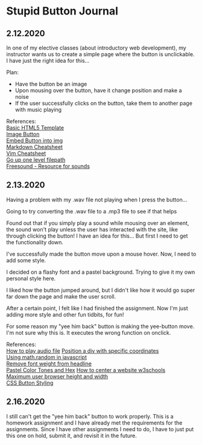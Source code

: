 # Stupid Button Journal

## 2.12.2020
In one of my elective classes (about introductory web development), my instructor wants us to create a simple page where the button is unclickable. I have just the right idea for this... 

Plan:  
- Have the button be an image
- Upon mousing over the button, have it change position and make a noise
- If the user successfully clicks on the button, take them to another page with music playing


References:  
[Basic HTML5 Template](https://www.sitepoint.com/a-basic-html5-template/)  
[Image Button](https://www.w3schools.com/tags/tryit.asp?filename=tryhtml_input_alt)  
[Embed Button into img](https://stackoverflow.com/questions/8683528/embed-image-in-a-button-element)  
[Markdown Cheatsheet](https://github.com/adam-p/markdown-here/wiki/Markdown-Cheatsheet)  
[Vim Cheatsheet](https://vim.rtorr.com/)  
[Go up one level filepath](https://stackoverflow.com/questions/4810927/how-to-go-up-a-level-in-the-src-path-of-a-url-in-html)  
[Freesound - Resource for sounds](https://freesound.org/)  

## 2.13.2020
Having a problem with my .wav file not playing when I press the button...  

Going to try converting the .wav file to a .mp3 file to see if that helps 

Found out that if you simply play a sound while mousing over an element, the sound won't play unless the user has interacted with the site, like through clicking the button! I have an idea for this... But first I need to get the functionality down. 

I've successfully made the button move upon a mouse hover. Now, I need to add some style.  

I decided on a flashy font and a pastel background. Trying to give it my own personal style here. 

I liked how the button jumped around, but I didn't like how it would go super far down the page and make the user scroll. 

After a certain point, I felt like I had finished the assignment. Now I'm just adding more style and other fun tidbits, for fun!  

For some reason my "yee him back" button is making the yee-button move. I'm not sure why this is. It executes the wrong function on onclick.  


References:  
[How to play audio file](https://stackoverflow.com/questions/47893690/how-to-play-an-audio-file-from-an-external-url-using-javascript)
[Position a div with specific coordinates](https://stackoverflow.com/questions/6802956/how-to-position-a-div-in-a-specific-coordinates)  
[Using math.random in javascript](https://medium.com/@josephcardillo/using-math-random-in-javascript-c49eff920b11)  
[Remove font weight from headline](https://stackoverflow.com/questions/8079070/how-to-remove-the-bold-from-a-headline)  
[Pastel Color Tones and Hex](https://www.schemecolor.com/pastel-color-tones.php) 
[How to center a website w3schools](https://www.w3schools.com/howto/howto_css_center_website.asp)     
[Maximum user browser height and width](https://stackoverflow.com/questions/15327829/how-to-find-using-javascript-the-maximum-users-browser-window-width-and-current)  
[CSS Button Styling](https://www.w3schools.com/css/css3_buttons.asp)  


## 2.16.2020
I still can't get the "yee him back" button to work properly. This is a homework assignment and I have already met the requirements for the assignments. Since I have other assignments I need to do, I have to just put this one on hold, submit it, and revisit it in the future.

